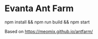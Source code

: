 # Evanta Ant Farm
npm install && npm run build && npm start

Based on https://meomix.github.io/antfarm/


